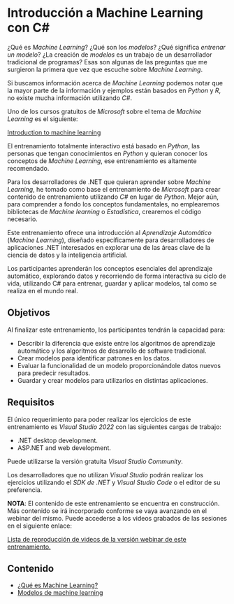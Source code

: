 # Introducción a Machine Learning con C#
¿Qué es *Machine Learning*? ¿Qué son los *modelos*? ¿Qué significa *entrenar un modelo*? ¿La creación de *modelos* es un trabajo de un desarrollador tradicional de programas? Esas son algunas de las preguntas que me surgieron la primera que vez que escuche sobre *Machine Learning*.

Si buscamos información acerca de *Machine Learning* podemos notar que la mayor parte de la información y ejemplos están basados en *Python* y *R*, no existe mucha información utilizando *C#*.

Uno de los cursos gratuitos de *Microsoft* sobre el tema de *Machine Learning* es el siguiente:

<a href="https://learn.microsoft.com/training/modules/introduction-to-machine-learning/" target="_blank">Introduction to machine learning</a>

El entrenamiento totalmente interactivo está basado en *Python*, las personas que tengan conocimientos en *Python* y quieran conocer los conceptos de *Machine Learning*, ese entrenamiento es altamente recomendado.

Para los desarrolladores de .NET que quieran aprender sobre *Machine Learning*, he tomado como base el entrenamiento de *Microsoft* para crear contenido de entrenamiento utilizando *C#* en lugar de *Python*. Mejor aún, para comprender a fondo los conceptos fundamentales, no emplearemos bibliotecas de *Machine learning* o *Estadística*, crearemos el código necesario.

Este entrenamiento ofrece una introducción al *Aprendizaje Automático* (*Machine Learning*), diseñado específicamente para desarrolladores de aplicaciones .NET interesados en explorar una de las áreas clave de la ciencia de datos y la inteligencia artificial.

Los participantes aprenderán los conceptos esenciales del aprendizaje automático, explorando datos y recorriendo de forma interactiva su ciclo de vida, utilizando C# para entrenar, guardar y aplicar modelos, tal como se realiza en el mundo real.

## Objetivos

Al finalizar este entrenamiento, los participantes tendrán la capacidad para:
* Describir la diferencia que existe entre los algoritmos de aprendizaje automático y los algoritmos de desarrollo de software tradicional.
* Crear modelos para identificar patrones en los datos.
* Evaluar la funcionalidad de un modelo proporcionándole datos nuevos para predecir resultados.
* Guardar y crear modelos para utilizarlos en distintas aplicaciones.

## Requisitos

El único requerimiento para poder realizar los ejercicios de este entrenamiento es *Visual Studio 2022* con las siguientes cargas de trabajo:
* .NET desktop development.
* ASP.NET and web development.

Puede utilizarse la versión gratuita *Visual Studio Community*.

Los desarrolladores que no utilizan *Visual Studio* podrán realizar los ejercicios utilizando el *SDK de .NET* y *Visual Studio Code* o el editor de su preferencia.

**NOTA**: El contenido de este entrenamiento se encuentra en construcción. Más contenido se irá incorporado conforme se vaya avanzando en el webinar del mismo. Puede accederse a los videos grabados de las sesiones en el siguiente enlace:

<a href="https://www.youtube.com/playlist?list=PLsi0_y2gnnl7vq4kRG6Sorw05BZC6LBBj" target="_blank">Lista de reproducción de videos de la versión webinar de este entrenamiento.</a>

## Contenido
* [¿Qué es Machine Learning?](https://msmdotnet.github.io/machinelearningintro/content/1-que-es-machine-learning)
* [Modelos de machine learning](https://msmdotnet.github.io/machinelearningintro/content/2-modelos-de-machine-learning)
  

